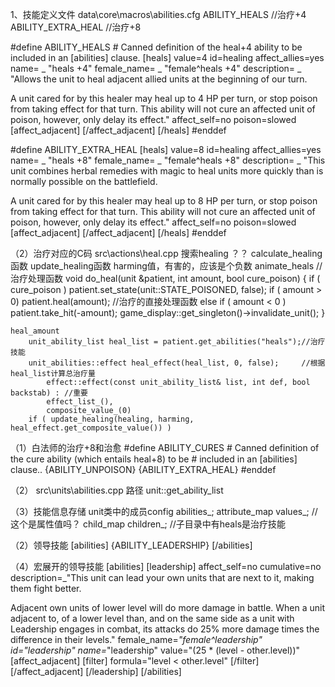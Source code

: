 1、技能定义文件
data\core\macros\abilities.cfg
ABILITY_HEALS  //治疗+4
ABILITY_EXTRA_HEAL  //治疗+8

#define ABILITY_HEALS
    # Canned definition of the heal+4 ability to be included in an [abilities] clause.
    [heals]
        value=4
        id=healing
        affect_allies=yes
        name= _ "heals +4"
        female_name= _ "female^heals +4"
        description=  _ "Allows the unit to heal adjacent allied units at the beginning of our turn.

A unit cared for by this healer may heal up to 4 HP per turn, or stop poison from taking effect for that turn.
This ability will not cure an affected unit of poison, however, only delay its effect."
        affect_self=no
        poison=slowed
        [affect_adjacent]
        [/affect_adjacent]
    [/heals]
#enddef

#define ABILITY_EXTRA_HEAL
    [heals]
        value=8
        id=healing
        affect_allies=yes
        name= _ "heals +8"
        female_name= _ "female^heals +8"
        description= _ "This unit combines herbal remedies with magic to heal units more quickly than is normally possible on the battlefield.

A unit cared for by this healer may heal up to 8 HP per turn, or stop poison from taking effect for that turn.
This ability will not cure an affected unit of poison, however, only delay its effect."
        affect_self=no
        poison=slowed
        [affect_adjacent]
        [/affect_adjacent]
    [/heals]
#enddef

（2）治疗对应的C码
src\actions\heal.cpp
搜索healing ？？
calculate_healing 函数
	update_healing函数
	harming值，有害的，应该是个负数
	animate_heals  //治疗处理函数
	void do_heal(unit &patient, int amount, bool cure_poison)
	{
		if ( cure_poison )
			patient.set_state(unit::STATE_POISONED, false);
		if ( amount > 0)
			patient.heal(amount);   //治疗的直接处理函数 
		else if ( amount < 0 )
			patient.take_hit(-amount);
		game_display::get_singleton()->invalidate_unit();
	}

	heal_amount
		unit_ability_list heal_list = patient.get_abilities("heals");//治疗技能
		unit_abilities::effect heal_effect(heal_list, 0, false);     //根据heal_list计算总治疗量
			effect::effect(const unit_ability_list& list, int def, bool backstab) : //重要
			effect_list_(),
			composite_value_(0)
		if ( update_healing(healing, harming, heal_effect.get_composite_value()) )
	
	
（1）白法师的治疗+8和治愈
#define ABILITY_CURES
    # Canned definition of the cure ability (which entails heal+8) to be
    # included in an [abilities] clause..
    {ABILITY_UNPOISON}
    {ABILITY_EXTRA_HEAL}
#enddef

（2）
src\units\abilities.cpp 路径
unit::get_ability_list

（3）技能信息存储
unit类中的成员config abilities_;
	attribute_map values_; //这个是属性值吗？
	child_map children_;  //子目录中有heals是治疗技能

（2）领导技能
[abilities]
    {ABILITY_LEADERSHIP}
[/abilities]

（4）宏展开的领导技能
			[abilities]
				[leadership]
					affect_self=no
					cumulative=no
					description=_"This unit can lead your own units that are next to it, making them fight better.

Adjacent own units of lower level will do more damage in battle. When a unit adjacent to, of a lower level than, and on the same side as a unit with Leadership engages in combat, its attacks do 25% more damage times the difference in their levels."
					female_name=_"female^leadership"
					id="leadership"
					name=_"leadership"
					value="(25 * (level - other.level))"
					[affect_adjacent]
						[filter]
							formula="level < other.level"
						[/filter]
					[/affect_adjacent]
				[/leadership]
			[/abilities]